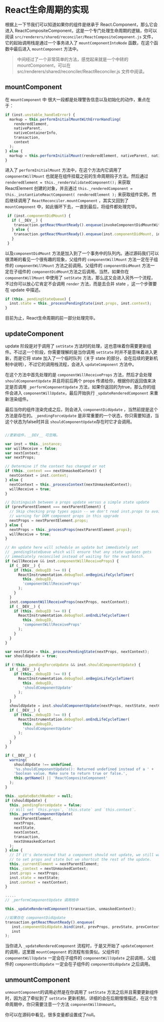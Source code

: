 # React生命周期的实现

根据上一下节我们可以知道如果你的组件是继承于 React.Component，那么它会进入 ReactCompositeComponent，这是一个专门处理生命周期的逻辑，你可以阅读 `src/renderers/shared/reconciler/ReactCompositeComponent.js` 文件，它的起始调用栈是通过一个事务进入了 `mountComponentIntoNode` 函数，在这个函数中最后进入 `mountComponent` 方法中。

> 中间经过了一个非常简单的方法，感觉起来就是一个中转的 mountComponent，可以在 src/renderers/shared/reconciler/ReactReconciler.js 文件中阅读。

## mountComponent

在 `mountComponent` 中 很大一段都是处理警告信息以及初始化的动作，重点在于：

```JavaScript
if (inst.unstable_handleError) {
  markup = this.performInitialMountWithErrorHandling(
    renderedElement,
    nativeParent,
    nativeContainerInfo,
    transaction,
    context
  );
} else {
  markup = this.performInitialMount(renderedElement, nativeParent, nativeContainerInfo, transaction, context);
}
```

进入了 `performInitialMount` 方法中，在这个方法内它调用了 `componentWillMount` 也就是在组件挂载之前的生命周期钩子方法。然后通过 `renderedElement = this._renderValidatedComponent();` 来获取 ReactElement 创建的对象，并且通过 `this._renderedComponent = this._instantiateReactComponent(
      renderedElement
    );` 来获取组件实例，然后继续调用了 `ReactReconciler.mountComponent` ，其实又回到了 `mountComponent` 中，如此循环下去，一直到最后，将组件都处理完毕。

```JavaScript
 if (inst.componentDidMount) {
   if (__DEV__) {
    transaction.getReactMountReady().enqueue(invokeComponentDidMountWithTimer, this);
   } else {
    transaction.getReactMountReady().enqueue(inst.componentDidMount, inst);
   }
 }
```

以及`componentDidMount` 方法是加入到了一个事务中的队列内。通过源码我们可以很清晰的看见一个很有趣的现象，父组件的 `componentWillMount` 方法一定在子组件的 `componentWillMount` 方法之前调用。父组件的 `componentDidMount` 方法一定在子组件的 `componentDidMount`方法之后调用。当然，如果你在 `componentWillMount` 中使用了 `setState` 方法，那么这又会进入另外一个流程，不过你可以放心它肯定不会调用 `render` 方法，而是去合并 state ，这一个步骤要在 update 中描述。

```JavaScript
if (this._pendingStateQueue) {
  inst.state = this._processPendingState(inst.props, inst.context);
}
```

目前为止，React生命周期的前一部分处理完毕。

## updateComponent

update 阶段是对于调用了 `setState` 方法时的处理，这也意味着你需要更新组件。不过这一个阶段，你需要理解的是当你调用 `setState` 时并不是意味着进入更新，而是它将 state 加入了一个临时队列（关于 state 的部分，会在后续的更新机制中说明），不过它的调用栈流程，会进入 `updateComponent` 方法中。

在这个方法中首先处理的是 `componentWillReceiveProps` 方法，然后才会处理 `shouldComponentUpdate` 并且将前后两个 props 传递给你，根据你的返回值来决定是否调用 `_performComponentUpdate` 方法，如果你返回的为true，那么你的组件会进入 `componentWillUpdate`，最后开始执行 `_updateRenderedComponent` 来重新渲染组件。

最后当你的组件渲染完成之后，则会进入 `componentDidUpdate` ，当然前提是这个方法是存在的。`_pendingForceUpdate` 是非常重要的一个状态，你只需要知道，当这个状态为false时并且 `shouldComponentUpdate`存在时它才会调用。

```JavaScript

//更新组件，__DEV__ 可忽略。

var inst = this._instance;
var willReceive = false;
var nextContext;
var nextProps;

// Determine if the context has changed or not
if (this._context === nextUnmaskedContext) {
  nextContext = inst.context;
} else {
  nextContext = this._processContext(nextUnmaskedContext);
  willReceive = true;
}

// Distinguish between a props update versus a simple state update
if (prevParentElement === nextParentElement) {
  // Skip checking prop types again -- we don't read inst.props to avoid
  // warning for DOM component props in this upgrade
  nextProps = nextParentElement.props;
} else {
  nextProps = this._processProps(nextParentElement.props);
  willReceive = true;
}

// An update here will schedule an update but immediately set
// _pendingStateQueue which will ensure that any state updates gets
// immediately reconciled instead of waiting for the next batch.
if (willReceive && inst.componentWillReceiveProps) {
  if (__DEV__) {
    if (this._debugID !== 0) {
      ReactInstrumentation.debugTool.onBeginLifeCycleTimer(
        this._debugID,
        'componentWillReceiveProps'
      );
    }
  }
  inst.componentWillReceiveProps(nextProps, nextContext);
  if (__DEV__) {
    if (this._debugID !== 0) {
      ReactInstrumentation.debugTool.onEndLifeCycleTimer(
        this._debugID,
        'componentWillReceiveProps'
      );
    }
  }
}

var nextState = this._processPendingState(nextProps, nextContext);
var shouldUpdate = true;

if (!this._pendingForceUpdate && inst.shouldComponentUpdate) {
  if (__DEV__) {
    if (this._debugID !== 0) {
      ReactInstrumentation.debugTool.onBeginLifeCycleTimer(
        this._debugID,
        'shouldComponentUpdate'
      );
    }
  }
  shouldUpdate = inst.shouldComponentUpdate(nextProps, nextState, nextContext);
  if (__DEV__) {
    if (this._debugID !== 0) {
      ReactInstrumentation.debugTool.onEndLifeCycleTimer(
        this._debugID,
        'shouldComponentUpdate'
      );
    }
  }
}

if (__DEV__) {
  warning(
    shouldUpdate !== undefined,
    '%s.shouldComponentUpdate(): Returned undefined instead of a ' +
    'boolean value. Make sure to return true or false.',
    this.getName() || 'ReactCompositeComponent'
  );
}

this._updateBatchNumber = null;
if (shouldUpdate) {
  this._pendingForceUpdate = false;
  // Will set `this.props`, `this.state` and `this.context`.
  this._performComponentUpdate(
    nextParentElement,
    nextProps,
    nextState,
    nextContext,
    transaction,
    nextUnmaskedContext
  );
} else {
  // If it's determined that a component should not update, we still want
  // to set props and state but we shortcut the rest of the update.
  this._currentElement = nextParentElement;
  this._context = nextUnmaskedContext;
  inst.props = nextProps;
  inst.state = nextState;
  inst.context = nextContext;
}

.....
// _performComponentUpdate 调用栈中

this._updateRenderedComponent(transaction, unmaskedContext);

//如果存在 componentDidUpdate
transaction.getReactMountReady().enqueue(
   inst.componentDidUpdate.bind(inst, prevProps, prevState, prevContext),
   inst
);

```

当你进入 `_updateRenderedComponent` 流程时，于是又开始了 `updateComponent` 的调用，这里跟 `mountComponent` 的流程有些类似。父组件的 `componentWillUpdate` 一定会在子组件的 `componentWillUpdate` 之前调用，父组件的 `componentDidUpdate` 一定会在子组件的 `componentDidUpdate` 之后调用。

## unmountComponent

`unmountComponent`的调用必然是在你调用了 `setState` 方法之后并且需要更新组件时，因为这了牵扯到了 `setState` 更新机制，详细的会在后期慢慢描述，在这个生命周期中，你只需要注意一个方法 `componentWillUnmount`。

你可以在源码中看见，很多变量都设置成了null。

